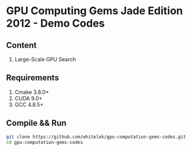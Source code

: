 # GPU Computing Gems Jade Edition 2012 - Demo Codes

## Content

 1. Large-Scale GPU Search

## Requirements

 1. Cmake 3.8.0+
 2. CUDA 9.0+
 3. GCC 4.8.5+

## Compile && Run

```bash
git clone https://github.com/whitelok/gpu-computation-gems-codes.git
cd gpu-computation-gems-codes
```